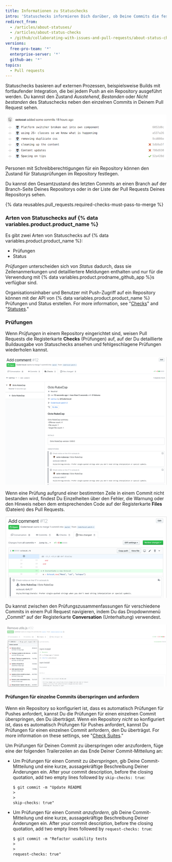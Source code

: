 ```yaml
---
title: Informationen zu Statuschecks
intro: 'Statuschecks informieren Dich darüber, ob Deine Commits die festgelegten Bedingungen erfüllen, die für das Repository gelten, an dem Du mitwirkst.'
redirect_from:
  - /articles/about-statuses/
  - /articles/about-status-checks
  - /github/collaborating-with-issues-and-pull-requests/about-status-checks
versions:
  free-pro-team: '*'
  enterprise-server: '*'
  github-ae: '*'
topics:
  - Pull requests
---
```

Statuschecks basieren auf externen Prozessen, beispielsweise Builds mit fortlaufender Integration, die bei jedem Push an ein Repository ausgeführt werden. Du kannst den Zustand *Ausstehend*, *Bestanden* oder *Nicht bestanden* des Statuschecks neben den einzelnen Commits in Deinem Pull Request sehen.

![Liste der Commits und Status](/assets/images/help/pull_requests/commit-list-statuses.png)

Personen mit Schreibberechtigungen für ein Repository können den Zustand für Statusprüfungen im Repository festlegen.

Du kannst den Gesamtzustand des letzten Commits an einen Branch auf der Branch-Seite Deines Repositorys oder in der Liste der Pull Requests Deines Repositorys sehen.

{% data reusables.pull_requests.required-checks-must-pass-to-merge %}

### Arten von Statuschecks auf {% data variables.product.product_name %}

Es gibt zwei Arten von Statuschecks auf {% data variables.product.product_name %}:

- Prüfungen
- Status

_Prüfungen_ unterscheiden sich von _Status_ dadurch, dass sie Zeilenanmerkungen und detailliertere Meldungen enthalten und nur für die Verwendung mit {% data variables.product.prodname_github_app %}s verfügbar sind.

Organisationsinhaber und Benutzer mit Push-Zugriff auf ein Repository können mit der API von {% data variables.product.product_name %} Prüfungen und Status erstellen. For more information, see "[Checks](/rest/reference/checks)" and "[Statuses](/rest/reference/repos#statuses)."

### Prüfungen

Wenn _Prüfungen_ in einem Repository eingerichtet sind, weisen Pull Requests die Registerkarte **Checks** (Prüfungen) auf, auf der Du detaillierte Buildausgabe von Statuschecks ansehen und fehlgeschlagene Prüfungen wiederholen kannst.

![Statuschecks innerhalb eines Pull Requests](/assets/images/help/pull_requests/checks.png)

Wenn eine Prüfung aufgrund einer bestimmten Zeile in einem Commit nicht bestanden wird, findest Du Einzelheiten über den Fehler, die Warnung oder den Hinweis neben dem entsprechenden Code auf der Registerkarte **Files** (Dateien) des Pull Requests.

![Details eines Statuschecks](/assets/images/help/pull_requests/checks-detailed.png)

Du kannst zwischen den Prüfungszusammenfassungen für verschiedene Commits in einem Pull Request navigieren, indem Du das Dropdownmenü „Commit“ auf der Registerkarte **Conversation** (Unterhaltung) verwendest.

![Prüfungszusammenfassungen für verschiedene Commits in einem Dropdownmenü](/assets/images/help/pull_requests/checks-summary-for-various-commits.png)

#### Prüfungen für einzelne Commits überspringen und anfordern

Wenn ein Repository so konfiguriert ist, dass es automatisch Prüfungen für Pushes anfordert, kannst Du die Prüfungen für einen einzelnen Commit überspringen, den Du überträgst. Wenn ein Repository _nicht_ so konfiguriert ist, dass es automatisch Prüfungen für Pushes anfordert, kannst Du Prüfungen für einen einzelnen Commit anfordern, den Du überträgst. For more information on these settings, see "[Check Suites](/v3/checks/suites/#set-preferences-for-check-suites-on-a-repository)."

Um Prüfungen für Deinen Commit zu überspringen oder anzufordern, füge eine der folgenden Trailerzeilen an das Ende Deiner Commit-Mitteilung an:

- Um Prüfungen für einen Commit zu _überspringen_, gib Deine Commit-Mitteilung und eine kurze, aussagekräftige Beschreibung Deiner Änderungen ein. After your commit description, before the closing quotation, add two empty lines followed by `skip-checks: true`:
  ```shell
  $ git commit -m "Update README
  >
  >
  skip-checks: true"
  ```
- Um Prüfungen für einen Commit _anzufordern_, gib Deine Commit-Mitteilung und eine kurze, aussagekräftige Beschreibung Deiner Änderungen ein. After your commit description, before the closing quotation, add two empty lines followed by `request-checks: true`:
  ```shell
  $ git commit -m "Refactor usability tests
  >
  >
  request-checks: true"
  ```
